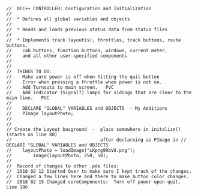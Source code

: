     //  DCC++ CONTROLLER: Configuration and Initialization
    //
    //  * Defines all global variables and objects
    //
    //  * Reads and loads previous status data from status files
    //
    //  * Implements track layout(s), throttles, track buttons, route buttons,
    //    cab buttons, function buttons, windows, current meter,
    //    and all other user-specified components
    //
    //
    //  THINGS TO DO:
    //    Make sure power is off when hitting the quit button
    //    Error when pressing a throttle when power is not on.
    //    Add Turnouts to main screen.   PVC
    //    Add indicator (Signal?) lamps for sidings that are clear to the main line.   PVC
    //
    //    DECLARE "GLOBAL" VARIABLES and OBJECTS  - My Additions
    //    PImage layoutPhoto; 
    //
    //
    // Create the Layout bacground  -  place somewhere in initalize() (starts on line 88)
    //                                 after declareing as PImage in // DECLARE "GLOBAL" VARIABLES and OBJECTS
    //    layoutPhoto = loadImage("LKpng99bVO.png");
    //        image(layoutPhoto, 250, 50);
    //  
    //  Record of changes to other .pde files:
    //	2018 02 12 Started Over to make sure I kept track of the changes.
    //	Changed a few lines here and there to make button color changes.	
    //  2018 02 15 Changed coreComponents:  Turn off power upon quit.  Line 186


 